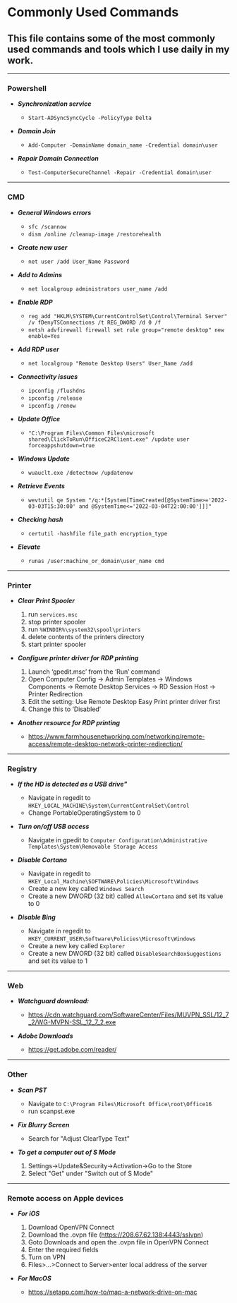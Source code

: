 # Commonly Used Commands
## This file contains some of the most commonly used commands and tools which I use daily in my work.


---

### Powershell

- **_Synchronization service_**
    - `Start-ADSyncSyncCycle -PolicyType Delta`

- **_Domain Join_**
    - `Add-Computer -DomainName domain_name -Credential domain\user`

- **_Repair Domain Connection_**
    - `Test-ComputerSecureChannel -Repair -Credential domain\user`


---

### CMD

- **_General Windows errors_**
    - `sfc /scannow`
    - `dism /online /cleanup-image /restorehealth`

- **_Create new user_**
    - `net user /add User_Name Password`

- **_Add to Admins_**
    - `net localgroup administrators user_name /add`

- **_Enable RDP_**
    - `reg add "HKLM\SYSTEM\CurrentControlSet\Control\Terminal Server" /v fDenyTSConnections /t REG_DWORD /d 0 /f`
    - `netsh advfirewall firewall set rule group="remote desktop" new enable=Yes`

- **_Add RDP user_**
    - `net localgroup "Remote Desktop Users" User_Name /add`

- **_Connectivity issues_**
    - `ipconfig /flushdns`
    - `ipconfig /release`
    - `ipconfig /renew`

- **_Update Office_**
    - `"C:\Program Files\Common Files\microsoft shared\ClickToRun\OfficeC2RClient.exe" /update user forceappshutdown=true`

- **_Windows Update_**
    - `wuauclt.exe /detectnow /updatenow`

- **_Retrieve Events_**
    - `wevtutil qe System "/q:*[System[TimeCreated[@SystemTime>='2022-03-03T15:30:00' and @SystemTime<='2022-03-04T22:00:00']]]"`

- **_Checking hash_**
    - `certutil -hashfile file_path encryption_type`

- **_Elevate_**
    - `runas /user:machine_or_domain\user_name cmd`


---

### Printer

 - **_Clear Print Spooler_**
    1. run `services.msc`
    2. stop printer spooler
    3. run `%WINDIR%\system32\spool\printers`
    4. delete contents of the printers directory
    5. start printer spooler

- **_Configure printer driver for RDP printing_**
    1. Launch ‘gpedit.msc’ from the ‘Run’ command
    2. Open Computer Config -> Admin Templates -> Windows Components -> Remote Desktop Services -> RD Session Host -> Printer Redirection
    3. Edit the setting: Use Remote Desktop Easy Print printer driver first
    4. Change this to ‘Disabled’

- **_Another resource for RDP printing_**
    - https://www.farmhousenetworking.com/networking/remote-access/remote-desktop-network-printer-redirection/


---

### Registry

- **_If the HD is detected as a USB drive"_**
    - Navigate in regedit to `HKEY_LOCAL_MACHINE\System\CurrentControlSet\Control`
    - Change PortableOperatingSystem to 0

- **_Turn on/off USB access_**
    - Navigate in gpedit to `Computer Configuration\Administrative Templates\System\Removable Storage Access`

- **_Disable Cortana_**
    - Navigate in regedit to `HKEY_Local_Machine\SOFTWARE\Policies\Microsoft\Windows`
    - Create a new key called `Windows Search`
    - Create a new DWORD (32 bit) called `AllowCortana` and set its value to 0

- **_Disable Bing_**
    - Navigate in regedit to `HKEY_CURRENT_USER\Software\Policies\Microsoft\Windows`
    - Create a new key called `Explorer`
    - Create a new DWORD (32 bit) called `DisableSearchBoxSuggestions` and set its value to 1



---

### Web

- **_Watchguard download:_**
    - https://cdn.watchguard.com/SoftwareCenter/Files/MUVPN_SSL/12_7_2/WG-MVPN-SSL_12_7_2.exe

- **_Adobe Downloads_**
    - https://get.adobe.com/reader/



---

### Other

- **_Scan PST_**
    - Navigate to `C:\Program Files\Microsoft Office\root\Office16`
    - run scanpst.exe

- **_Fix Blurry Screen_**
    - Search for "Adjust ClearType Text"

- **_To get a computer out of S Mode_**
    1. Settings->Update&Security->Activation->Go to the Store
    2. Select "Get" under "Switch out of S Mode"



---

### Remote access on Apple devices
   - **_For iOS_**
       1. Download OpenVPN Connect
       2. Download the .ovpn file (https://208.67.62.138:4443/sslvpn)
       3. Goto Downloads and open the .ovpn file in OpenVPN Connect
       4. Enter the required fields
       5. Turn on VPN
       6. Files>...>Connect to Server>enter local address of the server

   - **_For MacOS_**
        - https://setapp.com/how-to/map-a-network-drive-on-mac
